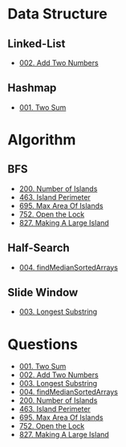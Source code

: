 # Data Structure
## Linked-List
- [002. Add Two Numbers](https://github.com/Noba1anc3/Leetcode/blob/master/002%20Add%20Two%20Numbers.md)

## Hashmap
- [001. Two Sum](https://github.com/Noba1anc3/Leetcode/blob/master/001%20Two%20Sum.md)

# Algorithm
## BFS
- [200. Number of Islands](https://github.com/Noba1anc3/Leetcode/blob/master/200%20Number%20of%20Islands.md)
- [463. Island Perimeter](https://github.com/Noba1anc3/Leetcode/blob/master/463%20Island%20Perimeter.md)
- [695. Max Area Of Islands](https://github.com/Noba1anc3/Leetcode/blob/master/695%20Max%20Area%20Of%20Islands.md)
- [752. Open the Lock]()
- [827. Making A Large Island](https://github.com/Noba1anc3/Leetcode/blob/master/827%20Making%20A%20Large%20Island.md)

## Half-Search
- [004. findMedianSortedArrays](https://github.com/Noba1anc3/Leetcode/blob/master/004%20findMedianSortedArrays.md)

## Slide Window
- [003. Longest Substring](https://github.com/Noba1anc3/Leetcode/blob/master/003%20Longest%20Substring.md)


# Questions

- [001. Two Sum](https://github.com/Noba1anc3/Leetcode/blob/master/001%20Two%20Sum.md)
- [002. Add Two Numbers](https://github.com/Noba1anc3/Leetcode/blob/master/002%20Add%20Two%20Numbers.md)
- [003. Longest Substring](https://github.com/Noba1anc3/Leetcode/blob/master/003%20Longest%20Substring.md)
- [004. findMedianSortedArrays](https://github.com/Noba1anc3/Leetcode/blob/master/004%20findMedianSortedArrays.md)
- [200. Number of Islands](https://github.com/Noba1anc3/Leetcode/blob/master/200%20Number%20of%20Islands.md)
- [463. Island Perimeter](https://github.com/Noba1anc3/Leetcode/blob/master/463%20Island%20Perimeter.md)
- [695. Max Area Of Islands](https://github.com/Noba1anc3/Leetcode/blob/master/695%20Max%20Area%20Of%20Islands.md)
- [752. Open the Lock]()
- [827. Making A Large Island](https://github.com/Noba1anc3/Leetcode/blob/master/827%20Making%20A%20Large%20Island.md)

